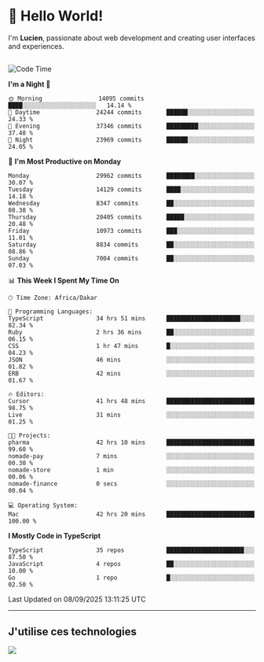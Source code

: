 # 👋 Hello World!

I'm **Lucien**, passionate about web development and creating user interfaces and experiences.

##

<!--START_SECTION:waka-->
![Code Time](http://img.shields.io/badge/Code%20Time-3%2C684%20hrs%2019%20mins-blue)

**I'm a Night 🦉** 

```text
🌞 Morning                14095 commits       ████░░░░░░░░░░░░░░░░░░░░░   14.14 % 
🌆 Daytime                24244 commits       ██████░░░░░░░░░░░░░░░░░░░   24.33 % 
🌃 Evening                37346 commits       █████████░░░░░░░░░░░░░░░░   37.48 % 
🌙 Night                  23969 commits       ██████░░░░░░░░░░░░░░░░░░░   24.05 % 
```
📅 **I'm Most Productive on Monday** 

```text
Monday                   29962 commits       ████████░░░░░░░░░░░░░░░░░   30.07 % 
Tuesday                  14129 commits       ████░░░░░░░░░░░░░░░░░░░░░   14.18 % 
Wednesday                8347 commits        ██░░░░░░░░░░░░░░░░░░░░░░░   08.38 % 
Thursday                 20405 commits       █████░░░░░░░░░░░░░░░░░░░░   20.48 % 
Friday                   10973 commits       ███░░░░░░░░░░░░░░░░░░░░░░   11.01 % 
Saturday                 8834 commits        ██░░░░░░░░░░░░░░░░░░░░░░░   08.86 % 
Sunday                   7004 commits        ██░░░░░░░░░░░░░░░░░░░░░░░   07.03 % 
```


📊 **This Week I Spent My Time On** 

```text
🕑︎ Time Zone: Africa/Dakar

💬 Programming Languages: 
TypeScript               34 hrs 51 mins      █████████████████████░░░░   82.34 % 
Ruby                     2 hrs 36 mins       ██░░░░░░░░░░░░░░░░░░░░░░░   06.15 % 
CSS                      1 hr 47 mins        █░░░░░░░░░░░░░░░░░░░░░░░░   04.23 % 
JSON                     46 mins             ░░░░░░░░░░░░░░░░░░░░░░░░░   01.82 % 
ERB                      42 mins             ░░░░░░░░░░░░░░░░░░░░░░░░░   01.67 % 

🔥 Editors: 
Cursor                   41 hrs 48 mins      █████████████████████████   98.75 % 
Live                     31 mins             ░░░░░░░░░░░░░░░░░░░░░░░░░   01.25 % 

🐱‍💻 Projects: 
pharma                   42 hrs 10 mins      █████████████████████████   99.60 % 
nomade-pay               7 mins              ░░░░░░░░░░░░░░░░░░░░░░░░░   00.30 % 
nomade-store             1 min               ░░░░░░░░░░░░░░░░░░░░░░░░░   00.06 % 
nomade-finance           0 secs              ░░░░░░░░░░░░░░░░░░░░░░░░░   00.04 % 

💻 Operating System: 
Mac                      42 hrs 20 mins      █████████████████████████   100.00 % 
```

**I Mostly Code in TypeScript** 

```text
TypeScript               35 repos            ██████████████████████░░░   87.50 % 
JavaScript               4 repos             ██░░░░░░░░░░░░░░░░░░░░░░░   10.00 % 
Go                       1 repo              █░░░░░░░░░░░░░░░░░░░░░░░░   02.50 % 
```




 Last Updated on 08/09/2025 13:11:25 UTC
<!--END_SECTION:waka-->
---

## J'utilise ces technologies

<p align="left">
  <a href="https://skillicons.dev">
    <img src="https://skillicons.dev/icons?i=ts,js,go,ruby,css,scss,tailwind,react,vite,nextjs,docker,figma,ableton" />
  </a>
</p>


